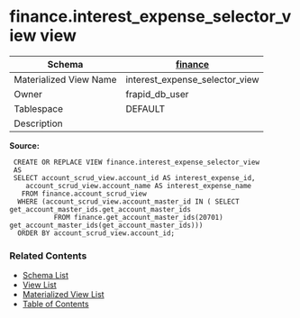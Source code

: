 # finance.interest_expense_selector_view view

| Schema | [finance](../../schemas/finance.md) |
| ------ | ----------------------------------------------- |
| Materialized View Name | interest_expense_selector_view |
| Owner | frapid_db_user |
| Tablespace | DEFAULT |
| Description |  |

**Source:**

```plpgsql
 CREATE OR REPLACE VIEW finance.interest_expense_selector_view
 AS
 SELECT account_scrud_view.account_id AS interest_expense_id,
    account_scrud_view.account_name AS interest_expense_name
   FROM finance.account_scrud_view
  WHERE (account_scrud_view.account_master_id IN ( SELECT get_account_master_ids.get_account_master_ids
           FROM finance.get_account_master_ids(20701) get_account_master_ids(get_account_master_ids)))
  ORDER BY account_scrud_view.account_id;
```


### Related Contents
* [Schema List](../../schemas.md)
* [View List](../../views.md)
* [Materialized View List](../../materialized-views.md)
* [Table of Contents](../../README.md)

